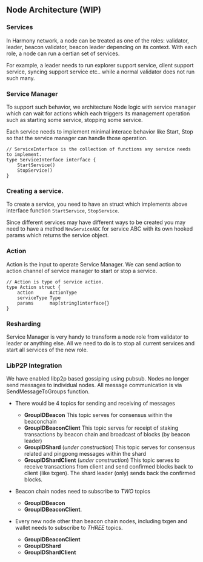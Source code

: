 ## Node Architecture (WIP)

### Services

In Harmony network, a node can be treated as one of the roles: validator, leader, beacon validator, beacon leader depending on its context. With each role, a node can run a certian set of services.

For example, a leader needs to run explorer support service, client support service, syncing support service etc.. while a normal validator does not run such many.

### Service Manager

To support such behavior, we architecture Node logic with service manager which can wait for actions which each triggers its management operation such as starting some service, stopping some service.

Each service needs to implement minimal interace behavior like Start, Stop so that the service manager can handle those operation.

```
// ServiceInterface is the collection of functions any service needs to implement.
type ServiceInterface interface {
	StartService()
	StopService()
}

```

### Creating a service.

To create a service, you need to have an struct which implements above interface function `StartService`, `StopService`.

Since different services may have different ways to be created you may need to have a method `NewServiceABC` for service ABC with its own hooked params which returns the service object.

### Action

Action is the input to operate Service Manager. We can send action to action channel of service manager to start or stop a service.

```
// Action is type of service action.
type Action struct {
	action      ActionType
	serviceType Type
	params      map[string]interface{}
}
```

### Resharding

Service Manager is very handy to transform a node role from validator to leader or anything else. All we need to do is to stop all current services and start all services of the new role.

### LibP2P Integration

We have enabled libp2p based gossiping using pubsub. Nodes no longer send messages to individual nodes.
All message communication is via SendMessageToGroups function.

* There would be 4 topics for sending and receiving of messages
  * **GroupIDBeacon**       This topic serves for consensus within the beaconchain
  * **GroupIDBeaconClient** This topic serves for receipt of staking transactions by beacon chain and broadcast of blocks (by beacon leader)
  * **GroupIDShard** (_under construction_) This topic serves for consensus related and pingpong messages within the shard
  * **GroupIDShardClient** (_under construction_) This topic serves to receive transactions from client and send confirmed blocks back to client (like txgen). The shard leader (only) sends back the confirmed blocks.

* Beacon chain nodes need to subscribe to _TWO_ topics
  *  **GroupIDBeacon**
  * **GroupIDBeaconClient**. 

* Every new node other than beacon chain nodes, including txgen and wallet needs to subscribe to _THREE_ topics.
  *  **GroupIDBeaconClient**  
  *  **GroupIDShard**
  *  **GroupIDShardClient**  